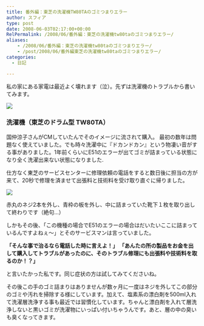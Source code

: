 ```yaml
---
title: 番外編：東芝の洗濯機TW80TAのゴミつまりエラー
author: スフィア
type: post
date: 2008-06-03T02:17:00+00:00
RelPermalink: /2008/06/番外編：東芝の洗濯機tw80taのゴミつまりエラー/
aliases:
    - /2008/06/番外編：東芝の洗濯機tw80taのゴミつまりエラー/
    - /post/2008/06/番外編東芝の洗濯機tw80taのゴミつまりエラー/
categories:
  - 日記

---
```

私の家にある家電は最近よく壊れます（泣）。先ずは洗濯機のトラブルから書いてみます。

![](http://1.bp.blogspot.com/__gwsv5Z4fAg/SESrqQUpcnI/AAAAAAAAAXk/76w3rsMik-o/s200/DSC00427.JPG)
 

### 洗濯機（東芝のドラム型 TW80TA）

国仲涼子さんがCMしていたんでそのイメージに流されて購入。
最初の数年は問題なく使えていました。でも時々洗濯中に『ドカンドカン』という物凄い音がする事がありました。1年前くらいにE51のエラーが出てゴミが詰まっている状態になり全く洗濯出来ない状態になりました.

仕方なく東芝のサービスセンターに修理依頼の電話をすると数日後に担当の方が来て、20秒で修理を済ませて出張料と技術料を受け取り直ぐに帰りました。

![](http://4.bp.blogspot.com/__gwsv5Z4fAg/SEStMA89a9I/AAAAAAAAAXs/PhzuHZxPjIc/s320/DSC00426.jpg)

赤丸のネジ2本を外し、青枠の板を外し、中に詰まっていた靴下１枚を取り出して終わりです（絶句…）

しかもその後、「この機種の場合でE51のエラーの場合はだいたいここに詰まっているんですよねぇ～」とそのサービスマンは言っていました。

**「そんな事で治るなら電話した時に言えよ！」
「あんたの所の製品をお金を出して購入してトラブルがあったのに、そのトラブル修理にも出張料や技術料を取るのか！？」**

と言いたかった私です。同じ症状の方は試してみてくださいね。

その後この手のゴミ詰まりはありませんが数ヶ月に一度はネジを外してこの部分のゴミや汚れを掃除する様にしています。加えて、塩素系の漂白剤を500ml入れて洗濯層洗浄する事も最近では習慣化しています。ちゃんと漂白剤を入れて層洗浄しないと黒いゴミが洗濯物にいっぱい付いちゃうんです。あと、層の中の臭いも臭くなってきます。
